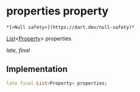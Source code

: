 


# properties property




    *[<Null safety>](https://dart.dev/null-safety)*


[List](https://api.flutter.dev/flutter/dart-core/List-class.html)&lt;[Property](../../yonomi-sdk/Property-class.md)> properties
  
_late, final_






## Implementation

```dart
late final List<Property> properties;


```







